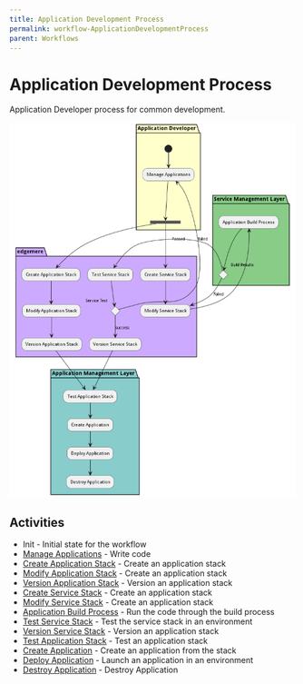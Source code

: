 ```yaml
---
title: Application Development Process
permalink: workflow-ApplicationDevelopmentProcess
parent: Workflows
---
```

# Application Development Process

Application Developer process for common development.

![Workflow Diagram](./ApplicationDevelopmentProcess.png)

## Activities

* Init - Initial state for the workflow
* [Manage Applications](usecase-ManageApplications) - Write code
* [Create Application Stack](scenario-CreateApplicationStack) - Create an application stack
* [Modify Application Stack](scenario-ModifyApplicationStack) - Create an application stack
* [Version Application Stack](scenario-VersionApplicationStack) - Version an application stack
* [Create Service Stack](scenario-CreateServiceStack) - Create an application stack
* [Modify Service Stack](scenario-ModifyServiceStack) - Create an application stack
* [Application Build Process](workflow-ApplicationBuildProcess) - Run the code through the build process
* [Test Service Stack](scenario-TestServiceStack) - Test the service stack in an environment
* [Version Service Stack](scenario-VersionServiceStack) - Version an application stack
* [Test Application Stack](scenario-TestApplicationStack) - Test an application stack
* [Create Application](scenario-CreateApplication) - Create an application from the stack
* [Deploy Application](scenario-DeployApplication) - Launch an application in an environment
* [Destroy Application](scenario-DestroyApplication) - Destroy Application
